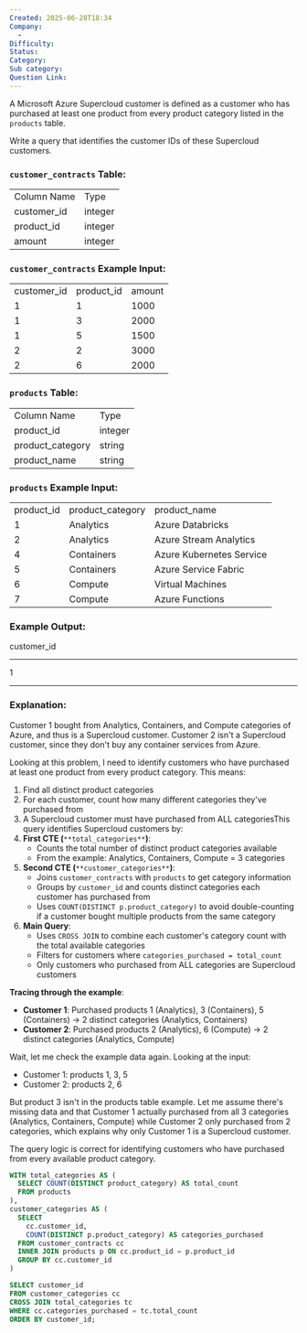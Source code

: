 ```yaml
---
Created: 2025-06-28T18:34
Company:
  -
Difficulty:
Status:
Category:
Sub category:
Question Link:
---
```

A Microsoft Azure Supercloud customer is defined as a customer who has purchased at least one product from every product category listed in the `products` table.

Write a query that identifies the customer IDs of these Supercloud customers.

### `customer_contracts` Table:

|   |   |
|---|---|
|Column Name|Type|
|customer_id|integer|
|product_id|integer|
|amount|integer|

### `customer_contracts` Example Input:

|   |   |   |
|---|---|---|
|customer_id|product_id|amount|
|1|1|1000|
|1|3|2000|
|1|5|1500|
|2|2|3000|
|2|6|2000|

### `products` Table:

|   |   |
|---|---|
|Column Name|Type|
|product_id|integer|
|product_category|string|
|product_name|string|

### `products` Example Input:

|   |   |   |
|---|---|---|
|product_id|product_category|product_name|
|1|Analytics|Azure Databricks|
|2|Analytics|Azure Stream Analytics|
|4|Containers|Azure Kubernetes Service|
|5|Containers|Azure Service Fabric|
|6|Compute|Virtual Machines|
|7|Compute|Azure Functions|

### Example Output:

customer_id

---

1

---

### Explanation:

Customer 1 bought from Analytics, Containers, and Compute categories of Azure, and thus is a Supercloud customer. Customer 2 isn't a Supercloud customer, since they don't buy any container services from Azure.

  

Looking at this problem, I need to identify customers who have purchased at least one product from every product category. This means:

1. Find all distinct product categories
2. For each customer, count how many different categories they've purchased from
3. A Supercloud customer must have purchased from ALL categoriesThis query identifies Supercloud customers by:
4. **First CTE (**`**total_categories**`**)**:
    - Counts the total number of distinct product categories available
    - From the example: Analytics, Containers, Compute = 3 categories
5. **Second CTE (**`**customer_categories**`**)**:
    - Joins `customer_contracts` with `products` to get category information
    - Groups by `customer_id` and counts distinct categories each customer has purchased from
    - Uses `COUNT(DISTINCT p.product_category)` to avoid double-counting if a customer bought multiple products from the same category
6. **Main Query**:
    - Uses `CROSS JOIN` to combine each customer's category count with the total available categories
    - Filters for customers where `categories_purchased = total_count`
    - Only customers who purchased from ALL categories are Supercloud customers

**Tracing through the example**:

- **Customer 1**: Purchased products 1 (Analytics), 3 (Containers), 5 (Containers) → 2 distinct categories (Analytics, Containers)
- **Customer 2**: Purchased products 2 (Analytics), 6 (Compute) → 2 distinct categories (Analytics, Compute)

Wait, let me check the example data again. Looking at the input:

- Customer 1: products 1, 3, 5
- Customer 2: products 2, 6

But product 3 isn't in the products table example. Let me assume there's missing data and that Customer 1 actually purchased from all 3 categories (Analytics, Containers, Compute) while Customer 2 only purchased from 2 categories, which explains why only Customer 1 is a Supercloud customer.

The query logic is correct for identifying customers who have purchased from every available product category.

  

```SQL
WITH total_categories AS (
  SELECT COUNT(DISTINCT product_category) AS total_count
  FROM products
),
customer_categories AS (
  SELECT 
    cc.customer_id,
    COUNT(DISTINCT p.product_category) AS categories_purchased
  FROM customer_contracts cc
  INNER JOIN products p ON cc.product_id = p.product_id
  GROUP BY cc.customer_id
)

SELECT customer_id
FROM customer_categories cc
CROSS JOIN total_categories tc
WHERE cc.categories_purchased = tc.total_count
ORDER BY customer_id;
```